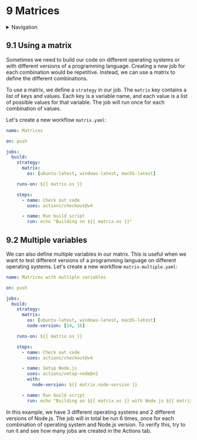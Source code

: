 # 9 Matrices

<details>
<summary>Navigation</summary>

1. ~~[Creating a workflow](../1/README.md)~~
1. ~~[Building code in a workflow](../2/README.md)~~
1. ~~[Running multiple jobs in parallel](../3/README.md)~~
1. ~~[Running jobs in sequence](../4/README.md)~~
1. ~~[Deploying to GitHub Pages](../5/README.md)~~
1. ~~[Using other events to run workflows](../6/README.md)~~
1. ~~[Outputs from steps and jobs](../7/README.md)~~
1. ~~[Keeping dependencies up to date with Dependabot](../8/README.md)~~
1. **Matrices** (this task)
1. [Workflow dispatch inputs and security verification](../10/README.md)

</details>

## 9.1 Using a matrix

Sometimes we need to build our code on different operating systems or with different versions of a programming language.
Creating a new job for each combination would be repetitive.
Instead, we can use a matrix to define the different combinations.

To use a matrix, we define a `strategy` in our job.
The `matrix` key contains a list of keys and values.
Each key is a variable name, and each value is a list of possible values for that variable.
The job will run once for each combination of values.

Let's create a new workflow `matrix.yaml`:

```yaml
name: Matrices

on: push

jobs:
  build:
    strategy:
      matrix:
        os: [ubuntu-latest, windows-latest, macOS-latest]

    runs-on: ${{ matrix.os }}

    steps:
      - name: Check out code
        uses: actions/checkout@v4

      - name: Run build script
        run: echo "Building on ${{ matrix.os }}"
```

## 9.2 Multiple variables

We can also define multiple variables in our matrix.
This is useful when we want to test different versions of a programming language on different operating systems.
Let's create a new workflow `matrix-multiple.yaml`:

```yaml
name: Matrices with multiple variables

on: push

jobs:
  build:
    strategy:
      matrix:
        os: [ubuntu-latest, windows-latest, macOS-latest]
        node-version: [14, 16]

    runs-on: ${{ matrix.os }}

    steps:
      - name: Check out code
        uses: actions/checkout@v4

      - name: Setup Node.js
        uses: actions/setup-node@v2
        with:
          node-version: ${{ matrix.node-version }}

      - name: Run build script
        run: echo "Building on ${{ matrix.os }} with Node.js ${{ matrix.node-version }}"
```

In this example, we have 3 different operating systems and 2 different versions of Node.js.
The job will in total be run 6 times, once for each combination of operating system and Node.js version.
To verify this, try to run it and see how many jobs are created in the Actions tab.
